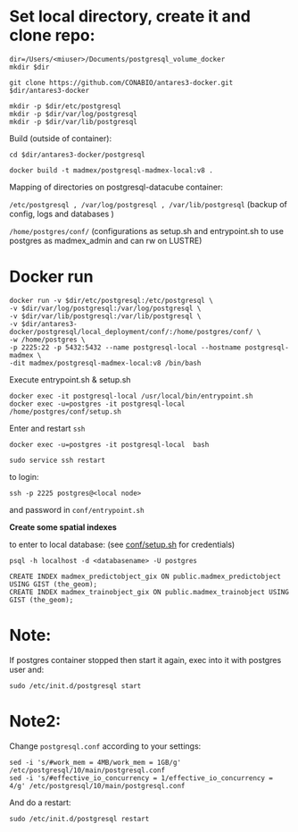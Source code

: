 
# Set local directory, create it and clone repo:

```
dir=/Users/<miuser>/Documents/postgresql_volume_docker
mkdir $dir

git clone https://github.com/CONABIO/antares3-docker.git $dir/antares3-docker

mkdir -p $dir/etc/postgresql
mkdir -p $dir/var/log/postgresql
mkdir -p $dir/var/lib/postgresql
```

Build (outside of container):

```
cd $dir/antares3-docker/postgresql

docker build -t madmex/postgresql-madmex-local:v8 .
```

Mapping of directories on postgresql-datacube container:

`/etc/postgresql , /var/log/postgresql , /var/lib/postgresql` (backup of config, logs and databases )


`/home/postgres/conf/` (configurations as setup.sh and entrypoint.sh to use postgres as madmex_admin and can rw on LUSTRE)


# Docker run

```
docker run -v $dir/etc/postgresql:/etc/postgresql \
-v $dir/var/log/postgresql:/var/log/postgresql \
-v $dir/var/lib/postgresql:/var/lib/postgresql \
-v $dir/antares3-docker/postgresql/local_deployment/conf/:/home/postgres/conf/ \
-w /home/postgres \
-p 2225:22 -p 5432:5432 --name postgresql-local --hostname postgresql-madmex \
-dit madmex/postgresql-madmex-local:v8 /bin/bash
```

Execute entrypoint.sh & setup.sh

```
docker exec -it postgresql-local /usr/local/bin/entrypoint.sh
docker exec -u=postgres -it postgresql-local /home/postgres/conf/setup.sh
```

Enter and restart `ssh`

```
docker exec -u=postgres -it postgresql-local  bash

sudo service ssh restart
```

to login:

`
ssh -p 2225 postgres@<local node>
`

and password in `conf/entrypoint.sh` 

**Create some spatial indexes**

to enter to local database: (see [conf/setup.sh](conf/setup.sh) for credentials)

```
psql -h localhost -d <databasename> -U postgres
```

```
CREATE INDEX madmex_predictobject_gix ON public.madmex_predictobject USING GIST (the_geom);
CREATE INDEX madmex_trainobject_gix ON public.madmex_trainobject USING GIST (the_geom);
```

# Note:

If postgres container stopped then start it again, exec into it with postgres user and:

```
sudo /etc/init.d/postgresql start
```

# Note2:

Change `postgresql.conf` according to your settings:

```
sed -i 's/#work_mem = 4MB/work_mem = 1GB/g' /etc/postgresql/10/main/postgresql.conf
sed -i 's/#effective_io_concurrency = 1/effective_io_concurrency = 4/g' /etc/postgresql/10/main/postgresql.conf
```

And do a restart:

```
sudo /etc/init.d/postgresql restart
